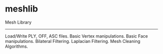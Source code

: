 meshlib
=======

Mesh Library

--------------
Load/Write PLY, OFF, ASC files.
Basic Vertex manipulations.
Basic Face manipulations.
Bilateral Filtering.
Laplacian Filtering.
Mesh Cleaning Algorithms.
